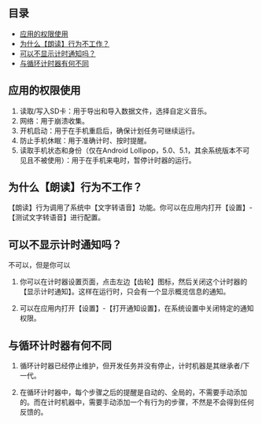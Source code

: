 ## 目录

- [应用的权限使用](#应用的权限使用)
- [为什么【朗读】行为不工作？](#为什么【朗读】行为不工作？)
- [可以不显示计时通知吗？](#可以不显示计时通知吗？)
- [与循环计时器有何不同](#与循环计时器有何不同)

## 应用的权限使用

1. 读取/写入SD卡：用于导出和导入数据文件，选择自定义音乐。
1. 网络：用于崩溃收集。
1. 开机启动：用于在手机重启后，确保计划任务可继续运行。
1. 防止手机休眠：用于准确计时、按时提醒。
1. 读取手机状态和身份（仅在Android Lollipop，5.0、5.1，其余系统版本不可见且不被使用）：用于在手机来电时，暂停计时器的运行。

## 为什么【朗读】行为不工作？

【朗读】行为调用了系统中【文字转语音】功能。你可以在应用内打开【设置】-【测试文字转语音】进行配置。

## 可以不显示计时通知吗？

不可以，但是你可以

1. 你可以在计时器设置页面，点击左边【齿轮】图标，然后关闭这个计时器的【显示计时通知】。这样在运行时，只会有一个显示概览信息的通知。

1. 可以在应用内打开【设置】-【打开通知设置】，在系统设置中关闭特定的通知权限。

## 与循环计时器有何不同

1. 循环计时器已经停止维护，但开发任务并没有停止，计时机器是其继承者/下一代。

2. 在循环计时器中，每个步骤之后的提醒是自动的、全局的，不需要手动添加的。而在计时机器中，需要手动添加一个有行为的步骤，不然是不会得到任何反馈的。